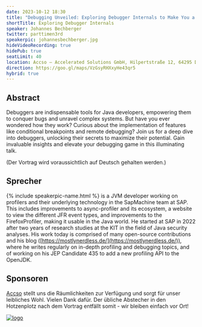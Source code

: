 ```yaml
---
date: 2023-10-12 18:30
title: "Debugging Unveiled: Exploring Debugger Internals to Make You a Better Developer"
shortTitle: Exploring Debugger Internals
speaker: Johannes Bechberger
twitter: parttimen3rd
speakerpic: johannesbechberger.jpg
hideVideoRecording: true
hidePub: true
seatLimit: 40
location: Accso – Accelerated Solutions GmbH, Hilpertstraße 12, 64295 Darmstadt, der Eingang ist seitlich am Haus (an der Seite der Hausnummer 12b), die Bushaltestelle heißt Hilperstraße (abends leider kaum noch Verkehr), alternativ etwa 20 min Fußweg vom Hauptbahnhof, Parken und Fahrradständer sind hinterm Haus.
direction: https://goo.gl/maps/VzGsyRHXxyHe43qr5
hybrid: true
---
```


## Abstract

Debuggers are indispensable tools for Java developers, empowering them to conquer bugs and unravel complex systems. But have you ever wondered how they work? Curious about the implementation of features like conditional breakpoints and remote debugging? Join us for a deep dive into debuggers, unlocking their secrets to maximize their potential. Gain invaluable insights and elevate your debugging game in this illuminating talk.

(Der Vortrag wird voraussichtlich auf Deutsch gehalten werden.)

## Sprecher

{% include speakerpic-name.html %} is a JVM developer working on profilers and their underlying technology in the SapMachine team at SAP. This includes improvements to async-profiler and its ecosystem, a website to view the different JFR event types, and improvements to the FirefoxProfiler, making it usable in the Java world. He started at SAP in 2022 after two years of research studies at the KIT in the field of Java security analyses. His work today is comprised of many open-source contributions and his blog ([https://mostlynerdless.de/](https://mostlynerdless.de/)), where he writes regularly on in-depth profiling and debugging topics, and of working on his JEP Candidate 435 to add a new profiling API to the OpenJDK.

## Sponsoren

[Accso](https://accso.de/) stellt uns die Räumlichkeiten zur Verfügung und sorgt für unser leibliches Wohl. Vielen Dank dafür. Der übliche Abstecher in den Hotzenplotz nach dem Vortrag entfällt somit - wir bleiben einfach vor Ort!

[![logo](/images/sponsors/accso.png)](https://accso.de/) 
